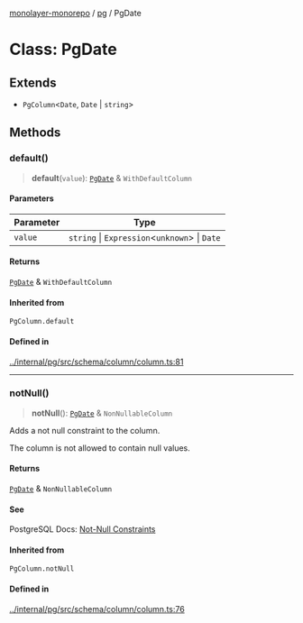 [monolayer-monorepo](../../index.md) / [pg](../index.md) / PgDate

# Class: PgDate

## Extends

- `PgColumn`\<`Date`, `Date` \| `string`\>

## Methods

### default()

> **default**(`value`): [`PgDate`](PgDate.md) & `WithDefaultColumn`

#### Parameters

| Parameter | Type |
| ------ | ------ |
| `value` | `string` \| `Expression`\<`unknown`\> \| `Date` |

#### Returns

[`PgDate`](PgDate.md) & `WithDefaultColumn`

#### Inherited from

`PgColumn.default`

#### Defined in

[../internal/pg/src/schema/column/column.ts:81](https://github.com/dunkelbraun/monolayer/blob/6bdf3be3c6969418f99f4a76945aeb545cab66bd/internal/pg/src/schema/column/column.ts#L81)

***

### notNull()

> **notNull**(): [`PgDate`](PgDate.md) & `NonNullableColumn`

Adds a not null constraint to the column.

The column is not allowed to contain null values.

#### Returns

[`PgDate`](PgDate.md) & `NonNullableColumn`

#### See

PostgreSQL Docs: [Not-Null Constraints](https://www.postgresql.org/docs/current/ddl-constraints.html#DDL-CONSTRAINTS-NOT-NULL)

#### Inherited from

`PgColumn.notNull`

#### Defined in

[../internal/pg/src/schema/column/column.ts:76](https://github.com/dunkelbraun/monolayer/blob/6bdf3be3c6969418f99f4a76945aeb545cab66bd/internal/pg/src/schema/column/column.ts#L76)

